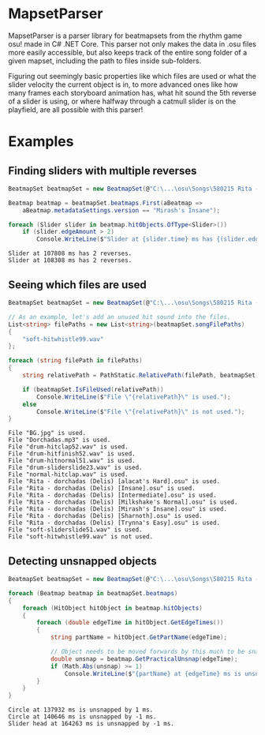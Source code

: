 # MapsetParser
MapsetParser is a parser library for beatmapsets from the rhythm game osu! made in C# .NET Core. This parser not only makes the data in .osu files more easily accessible, but also keeps track of the entire song folder of a given mapset, including the path to files inside sub-folders.

Figuring out seemingly basic properties like which files are used or what the slider velocity the current object is in, to more advanced ones like how many frames each storyboard animation has, what hit sound the 5th reverse of a slider is using, or where halfway through a catmull slider is on the playfield, are all possible with this parser!

# Examples
## Finding sliders with multiple reverses
```csharp
BeatmapSet beatmapSet = new BeatmapSet(@"C:\...\osu\Songs\580215 Rita - dorchadas");

Beatmap beatmap = beatmapSet.beatmaps.First(aBeatmap =>
    aBeatmap.metadataSettings.version == "Mirash's Insane");

foreach (Slider slider in beatmap.hitObjects.OfType<Slider>())
    if (slider.edgeAmount > 2)
        Console.WriteLine($"Slider at {slider.time} ms has {(slider.edgeAmount - 1)} reverses.");
```
```
Slider at 107808 ms has 2 reverses.
Slider at 108308 ms has 2 reverses.
```

## Seeing which files are used
```csharp
BeatmapSet beatmapSet = new BeatmapSet(@"C:\...\osu\Songs\580215 Rita - dorchadas");

// As an example, let's add an unused hit sound into the files.
List<string> filePaths = new List<string>(beatmapSet.songFilePaths)
{
    "soft-hitwhistle99.wav"
};

foreach (string filePath in filePaths)
{
    string relativePath = PathStatic.RelativePath(filePath, beatmapSet.songPath);

    if (beatmapSet.IsFileUsed(relativePath))
        Console.WriteLine($"File \"{relativePath}\" is used.");
    else
        Console.WriteLine($"File \"{relativePath}\" is not used.");
}
```
```
File "BG.jpg" is used.
File "Dorchadas.mp3" is used.
File "drum-hitclap52.wav" is used.
File "drum-hitfinish52.wav" is used.
File "drum-hitnormal51.wav" is used.
File "drum-sliderslide23.wav" is used.
File "normal-hitclap.wav" is used.
File "Rita - dorchadas (Delis) [alacat's Hard].osu" is used.
File "Rita - dorchadas (Delis) [Insane].osu" is used.
File "Rita - dorchadas (Delis) [Intermediate].osu" is used.
File "Rita - dorchadas (Delis) [Milkshake's Normal].osu" is used.
File "Rita - dorchadas (Delis) [Mirash's Insane].osu" is used.
File "Rita - dorchadas (Delis) [Sharnoth].osu" is used.
File "Rita - dorchadas (Delis) [Trynna's Easy].osu" is used.
File "soft-sliderslide51.wav" is used.
File "soft-hitwhistle99.wav" is not used.
```

## Detecting unsnapped objects
```csharp
BeatmapSet beatmapSet = new BeatmapSet(@"C:\...\osu\Songs\580215 Rita - dorchadas");

foreach (Beatmap beatmap in beatmapSet.beatmaps)
{
    foreach (HitObject hitObject in beatmap.hitObjects)
    {
        foreach (double edgeTime in hitObject.GetEdgeTimes())
        {
            string partName = hitObject.GetPartName(edgeTime);

            // Object needs to be moved forwards by this much to be snapped.
            double unsnap = beatmap.GetPracticalUnsnap(edgeTime);
            if (Math.Abs(unsnap) >= 1)
                Console.WriteLine($"{partName} at {edgeTime} ms is unsnapped by {unsnap} ms.");
        }
    }
}
```
```
Circle at 137932 ms is unsnapped by 1 ms.
Circle at 140646 ms is unsnapped by -1 ms.
Slider head at 164263 ms is unsnapped by -1 ms.
```
